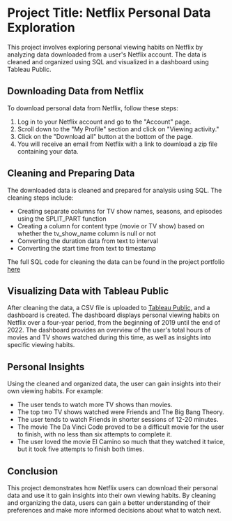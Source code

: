 # Project Title: Netflix Personal Data Exploration

This project involves exploring personal viewing habits on Netflix by analyzing data downloaded from a user's Netflix account. The data is cleaned and organized using SQL and visualized in a dashboard using Tableau Public.

## Downloading Data from Netflix

To download personal data from Netflix, follow these steps:

1. Log in to your Netflix account and go to the "Account" page.
2. Scroll down to the "My Profile" section and click on "Viewing activity."
3. Click on the "Download all" button at the bottom of the page.
4. You will receive an email from Netflix with a link to download a zip file containing your data.

## Cleaning and Preparing Data

The downloaded data is cleaned and prepared for analysis using SQL. The cleaning steps include:

- Creating separate columns for TV show names, seasons, and episodes using the SPLIT_PART function
- Creating a column for content type (movie or TV show) based on whether the tv_show_name column is null or not
- Converting the duration data from text to interval
- Converting the start time from text to timestamp

The full SQL code for cleaning the data can be found in the project portfolio [here](https://github.com/ilonashkil/sql_portfolio/blob/main/Netflix_Personal_data_exploration/Personal_Netflix_Data_Analysis.sql)

## Visualizing Data with Tableau Public

After cleaning the data, a CSV file is uploaded to [Tableau Public](https://public.tableau.com/app/profile/ilona.shkil/viz/NetflixPersonal/Dashboard2), and a dashboard is created. The dashboard displays personal viewing habits on Netflix over a four-year period, from the beginning of 2019 until the end of 2022. The dashboard provides an overview of the user's total hours of movies and TV shows watched during this time, as well as insights into specific viewing habits.

## Personal Insights

Using the cleaned and organized data, the user can gain insights into their own viewing habits. For example:

- The user tends to watch more TV shows than movies.
- The top two TV shows watched were Friends and The Big Bang Theory.
- The user tends to watch Friends in shorter sessions of 12-20 minutes.
- The movie The Da Vinci Code proved to be a difficult movie for the user to finish, with no less than six attempts to complete it.
- The user loved the movie El Camino so much that they watched it twice, but it took five attempts to finish both times.

## Conclusion

This project demonstrates how Netflix users can download their personal data and use it to gain insights into their own viewing habits. By cleaning and organizing the data, users can gain a better understanding of their preferences and make more informed decisions about what to watch next.